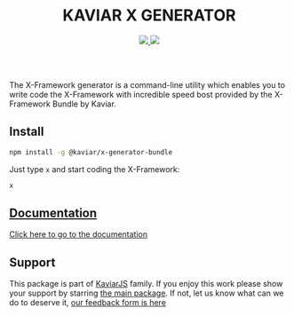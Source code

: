 <h1 align="center">KAVIAR X GENERATOR</h1>

<p align="center">
  <a href="https://travis-ci.org/kaviarjs/x-generator-bundle">
    <img src="https://api.travis-ci.org/kaviarjs/x-generator-bundle.svg?branch=master" />
  </a>
  <a href="https://coveralls.io/github/kaviarjs/x-generator-bundle?branch=master">
    <img src="https://coveralls.io/repos/github/kaviarjs/x-generator-bundle/badge.svg?branch=master" />
  </a>
</p>

<br />
<br />

The X-Framework generator is a command-line utility which enables you to write code the X-Framework with incredible speed bost provided by the X-Framework Bundle by Kaviar.

## Install

```bash
npm install -g @kaviar/x-generator-bundle
```

Just type `x` and start coding the X-Framework:

```bash
x
```

## [Documentation](./DOCUMENTATION.md)

[Click here to go to the documentation](./DOCUMENTATION.md)

## Support

This package is part of [KaviarJS](https://www.kaviarjs.com) family. If you enjoy this work please show your support by starring [the main package](https://github.com/kaviarjs/kaviar). If not, let us know what can we do to deserve it, [our feedback form is here](https://forms.gle/DTMg5Urgqey9QqLFA)
